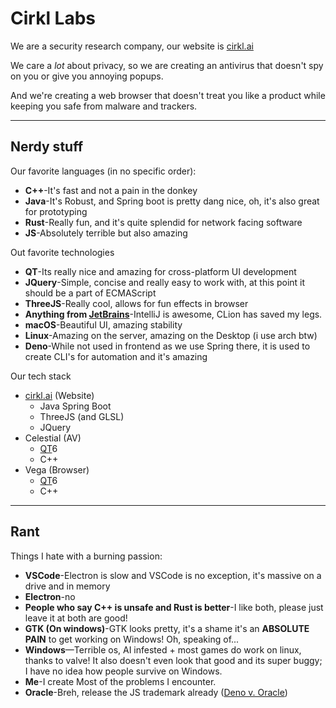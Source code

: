 # Cirkl Labs

We are a security research company, our website is [cirkl.ai](https://cirkl.ai)

We care a *lot* about privacy, so we are creating an antivirus that doesn't spy on you
or give you annoying popups.

And we're creating a web browser that doesn't treat you like a product
while keeping you safe from malware and trackers.

---
## Nerdy stuff
Our favorite languages (in no specific order):
- **C++**-It's fast and not a pain in the donkey
- **Java**-It's Robust, and Spring boot is pretty dang nice, oh, it's also great for prototyping
- **Rust**-Really fun, and it's quite splendid for network facing software
- **JS**-Absolutely terrible but also amazing

Out favorite technologies
- **QT**-Its really nice and amazing for cross-platform UI development
- **JQuery**-Simple, concise and really easy to work with, at this point it should be a part of ECMAScript
- **ThreeJS**-Really cool, allows for fun effects in browser
- **Anything from [JetBrains](https://jetbrains.com)**-IntelliJ is awesome, CLion has saved my legs.
- **macOS**-Beautiful UI, amazing stability
- **Linux**-Amazing on the server, amazing on the Desktop (i use arch btw)
- **Deno**-While not used in frontend as we use Spring there, it is used to create CLI's for automation and it's amazing

Our tech stack
- [cirkl.ai](https://cirkl.ai) (Website)
    - Java Spring Boot
    - ThreeJS (and GLSL)
    - JQuery
- Celestial (AV)
    - [QT](https://qt.io)6
    - C++
- Vega (Browser)
    - [QT](https://qt.io)6
    - C++

---
## Rant

Things I hate with a burning passion:
- **VSCode**-Electron is slow and VSCode is no exception, it's massive on a drive and in memory
- **Electron**-no
- **People who say C++ is unsafe and Rust is better**-I like both, please just leave it at both are good!
- **GTK (On windows)**-GTK looks pretty, it's a shame it's an **ABSOLUTE PAIN** to get working on Windows! Oh, speaking of...
- **Windows**—Terrible os, AI infested + most games do work on linux, thanks to valve! It also doesn't even look that good and
its super buggy; I have no idea how people survive on Windows.
- **Me**-I create Most of the problems I encounter.
- **Oracle**-Breh, release the JS trademark already ([Deno v. Oracle](https://deno.com/blog/deno-v-oracle))
